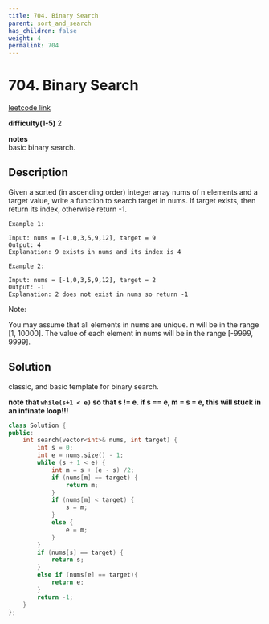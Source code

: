 ```yaml
---
title: 704. Binary Search
parent: sort_and_search
has_children: false
weight: 4
permalink: 704
---
```

# 704. Binary Search

[leetcode link](https://leetcode.com/problems/binary-search/)

**difficulty(1-5)** 
2

**notes**   
basic binary search.

## Description
Given a sorted (in ascending order) integer array nums of n elements and a target value, write a function to search target in nums. If target exists, then return its index, otherwise return -1.

```
Example 1:

Input: nums = [-1,0,3,5,9,12], target = 9
Output: 4
Explanation: 9 exists in nums and its index is 4

Example 2:

Input: nums = [-1,0,3,5,9,12], target = 2
Output: -1
Explanation: 2 does not exist in nums so return -1
 ```

Note:

You may assume that all elements in nums are unique.
n will be in the range [1, 10000].
The value of each element in nums will be in the range [-9999, 9999].

## Solution
classic, and basic template for binary search.

**note that `while(s+1 < e)` so that s != e. if s == e, m = s = e, this will stuck in 
an infinate loop!!!**

```c++
class Solution {
public:
    int search(vector<int>& nums, int target) {
        int s = 0; 
        int e = nums.size() - 1;
        while (s + 1 < e) {
            int m = s + (e - s) /2;
            if (nums[m] == target) {
                return m;
            }
            if (nums[m] < target) {
                s = m;
            }
            else {
                e = m;
            }
        }
        if (nums[s] == target) {
            return s;
        }
        else if (nums[e] == target){
            return e;
        }
        return -1;
    }
};
```



